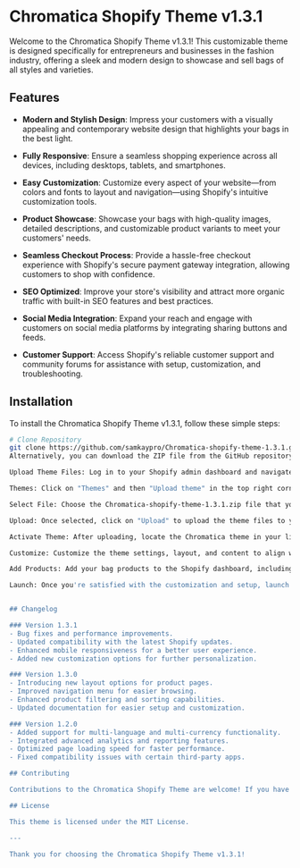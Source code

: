 # Chromatica Shopify Theme v1.3.1

Welcome to the Chromatica Shopify Theme v1.3.1! This customizable theme is designed specifically for entrepreneurs and businesses in the fashion industry, offering a sleek and modern design to showcase and sell bags of all styles and varieties.

## Features

- **Modern and Stylish Design**: Impress your customers with a visually appealing and contemporary website design that highlights your bags in the best light.

- **Fully Responsive**: Ensure a seamless shopping experience across all devices, including desktops, tablets, and smartphones.

- **Easy Customization**: Customize every aspect of your website—from colors and fonts to layout and navigation—using Shopify's intuitive customization tools.

- **Product Showcase**: Showcase your bags with high-quality images, detailed descriptions, and customizable product variants to meet your customers' needs.

- **Seamless Checkout Process**: Provide a hassle-free checkout experience with Shopify's secure payment gateway integration, allowing customers to shop with confidence.

- **SEO Optimized**: Improve your store's visibility and attract more organic traffic with built-in SEO features and best practices.

- **Social Media Integration**: Expand your reach and engage with customers on social media platforms by integrating sharing buttons and feeds.

- **Customer Support**: Access Shopify's reliable customer support and community forums for assistance with setup, customization, and troubleshooting.

## Installation

To install the Chromatica Shopify Theme v1.3.1, follow these simple steps:

```bash
# Clone Repository
git clone https://github.com/samkaypro/Chromatica-shopify-theme-1.3.1.git
Alternatively, you can download the ZIP file from the GitHub repository and extract it to your desired location.

Upload Theme Files: Log in to your Shopify admin dashboard and navigate to the "Online Store" section.

Themes: Click on "Themes" and then "Upload theme" in the top right corner.

Select File: Choose the Chromatica-shopify-theme-1.3.1.zip file that you downloaded or cloned from the repository.

Upload: Once selected, click on "Upload" to upload the theme files to your Shopify account.

Activate Theme: After uploading, locate the Chromatica theme in your list of themes and click on "Actions" > "Publish" to activate it for your store.

Customize: Customize the theme settings, layout, and content to align with your brand and product offerings. You can access the theme customization options by clicking on "Customize" next to the Chromatica theme in your Shopify dashboard.

Add Products: Add your bag products to the Shopify dashboard, including images, descriptions, prices, and variants. You can manage your products under the "Products" section of your Shopify admin.

Launch: Once you're satisfied with the customization and setup, launch your store by setting it to "Online" mode. Your bags are now ready to be showcased and sold to customers!


## Changelog

### Version 1.3.1
- Bug fixes and performance improvements.
- Updated compatibility with the latest Shopify updates.
- Enhanced mobile responsiveness for a better user experience.
- Added new customization options for further personalization.

### Version 1.3.0
- Introducing new layout options for product pages.
- Improved navigation menu for easier browsing.
- Enhanced product filtering and sorting capabilities.
- Updated documentation for easier setup and customization.

### Version 1.2.0
- Added support for multi-language and multi-currency functionality.
- Integrated advanced analytics and reporting features.
- Optimized page loading speed for faster performance.
- Fixed compatibility issues with certain third-party apps.

## Contributing

Contributions to the Chromatica Shopify Theme are welcome! If you have ideas for improvements, new features, or bug fixes, feel free to open an issue or submit a pull request. Together, we can make Chromatica even better for our users.

## License

This theme is licensed under the MIT License. 

---

Thank you for choosing the Chromatica Shopify Theme v1.3.1! 

